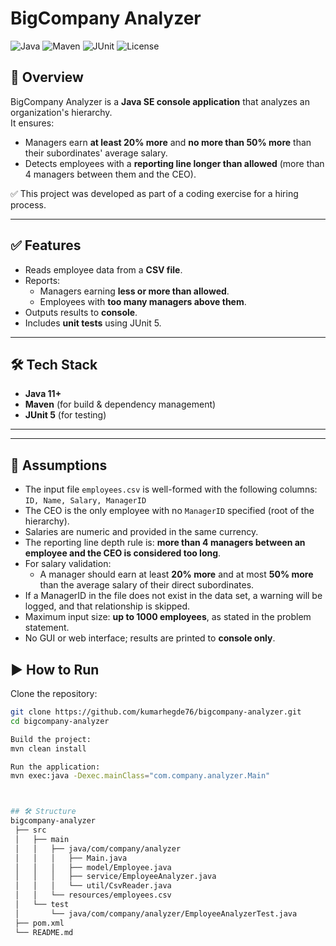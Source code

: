 # BigCompany Analyzer

![Java](https://img.shields.io/badge/Java-11%2B-blue)
![Maven](https://img.shields.io/badge/Maven-Build-brightgreen)
![JUnit](https://img.shields.io/badge/Tested%20with-JUnit5-green)
![License](https://img.shields.io/badge/license-MIT-lightgrey)

## 📌 Overview
BigCompany Analyzer is a **Java SE console application** that analyzes an organization's hierarchy.  
It ensures:
- Managers earn **at least 20% more** and **no more than 50% more** than their subordinates' average salary.
- Detects employees with a **reporting line longer than allowed** (more than 4 managers between them and the CEO).

✅ This project was developed as part of a coding exercise for a hiring process.

---

## ✅ Features
- Reads employee data from a **CSV file**.
- Reports:
  - Managers earning **less or more than allowed**.
  - Employees with **too many managers above them**.
- Outputs results to **console**.
- Includes **unit tests** using JUnit 5.

---

## 🛠️ Tech Stack
- **Java 11+**
- **Maven** (for build & dependency management)
- **JUnit 5** (for testing)

---
---

## 🧾 Assumptions
- The input file `employees.csv` is well-formed with the following columns:  
  `ID, Name, Salary, ManagerID`
- The CEO is the only employee with no `ManagerID` specified (root of the hierarchy).
- Salaries are numeric and provided in the same currency.
- The reporting line depth rule is: **more than 4 managers between an employee and the CEO is considered too long**.
- For salary validation:
  - A manager should earn at least **20% more** and at most **50% more** than the average salary of their direct subordinates.
- If a ManagerID in the file does not exist in the data set, a warning will be logged, and that relationship is skipped.
- Maximum input size: **up to 1000 employees**, as stated in the problem statement.
- No GUI or web interface; results are printed to **console only**.


## ▶️ How to Run
Clone the repository:
```bash
git clone https://github.com/kumarhegde76/bigcompany-analyzer.git
cd bigcompany-analyzer

Build the project:
mvn clean install

Run the application:
mvn exec:java -Dexec.mainClass="com.company.analyzer.Main"



## 🛠️ Structure
bigcompany-analyzer
 ├── src
 │   ├── main
 │   │   ├── java/com/company/analyzer
 │   │   │   ├── Main.java
 │   │   │   ├── model/Employee.java
 │   │   │   ├── service/EmployeeAnalyzer.java
 │   │   │   └── util/CsvReader.java
 │   │   └── resources/employees.csv
 │   └── test
 │       └── java/com/company/analyzer/EmployeeAnalyzerTest.java
 ├── pom.xml
 └── README.md

